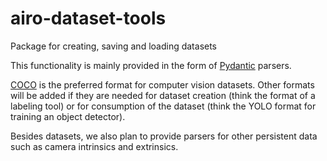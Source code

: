 # airo-dataset-tools

Package for creating, saving and loading datasets

This functionality is mainly provided in the form of [Pydantic](https://docs.pydantic.dev/) parsers.

[COCO](https://cocodataset.org/#format-data) is the preferred format for computer vision datasets. Other formats will be added if they are needed for dataset creation (think the format of a labeling tool) or for consumption of the dataset (think the YOLO format for training an object detector).

Besides datasets, we also plan to provide parsers for other persistent data such as camera intrinsics and extrinsics.

